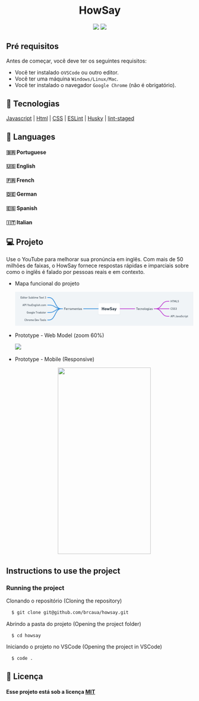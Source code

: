 
<h1 align="center">HowSay</h1>
<p align="center" style="color:blue" >

<p align="center">
    <img src="https://img.shields.io/github/repo-size/brcaua/doesangue"></img>
    <img src="https://img.shields.io/github/contributors/brcaua/doesangue"></img>
</p>


## Pré requisitos

Antes de começar, você deve ter os seguintes requisitos:
<!--- These are just example requirements. Add, duplicate or remove as required --->
* Você ter instalado o`VSCode` ou outro editor.
* Você ter uma máquina `Windows/Linux/Mac`.
* Você ter instalado o navegador `Google Chrome` (não é obrigatório).

## :rocket: Tecnologias
[Javascript](https://developer.mozilla.org/pt-BR/docs/Aprender/JavaScript)
| [Html](https://tableless.com.br/o-que-html-basico/)
| [CSS](https://www.w3schools.com/css/)
| [ESLint](https://eslint.org/)
| [Husky](https://github.com/typicode/husky)
| [lint-staged](https://github.com/okonet/lint-staged)

## :crossed_flags: Languages
   #### :brazil: Portuguese
   #### :us: English
   #### :fr: French
   #### :de: German
   #### :es: Spanish
   #### :it: Italian


## 💻 Projeto

   Use o YouTube para melhorar sua pronúncia em inglês. Com mais de 50 milhões de faixas, o HowSay fornece respostas rápidas e imparciais sobre como o inglês é falado por pessoas reais e em contexto.

* Mapa funcional do projeto
  
  <img src="https://github.com/brcaua/howsay/blob/master/HowSay.png"></img>

* Prototype - Web Model (zoom 60%)

  <img src="https://github.com/brcaua/howsay.github.dev/blob/master/_home_brcaua_Documentos_HowSay_index.html(Laptop with touch).png"></img>

* Prototype - Mobile (Responsive)

  <p align="center">
  <img width="250px" height="500px"          src="https://github.com/brcaua/howsay.github.dev/blob/master/_home_brcaua_Documentos_HowSay_index.html(iPhone 6_7_8) (1).png"></img>
</p>


## Instructions to use the project

  ### Running the project
  Clonando o repositório (Cloning the repository)
```sh
  $ git clone git@github.com/brcaua/howsay.git
```
  Abrindo a pasta do projeto (Opening the project folder)
```
  $ cd howsay
```
  Iniciando o projeto no VSCode (Opening the project in VSCode)
```
  $ code .
```


## :memo: Licença

#### Esse projeto está sob a licença [MIT](./LICENSE)
